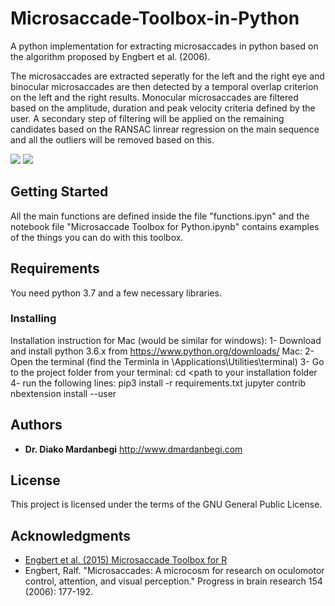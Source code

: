 # Microsaccade-Toolbox-in-Python
A python implementation for extracting microsaccades in python based on the algorithm proposed by Engbert et al. (2006). 

The microsaccades are extracted seperatly for the left and the right eye and binocular microsaccades are then detected by a temporal overlap criterion on the left and the right results. 
Monocular microsaccades are filtered based on the amplitude, duration and peak velocity criteria defined by the user.
A secondary step of filtering will be applied on the remaining candidates based on the RANSAC linrear regression on the main sequence and all the outliers will be removed based on this. 

![](https://github.com/dmardanbeigi/Microsaccade-Toolbox-in-Python/blob/master/ScreenShot.png)
![](https://github.com/dmardanbeigi/Microsaccade-Toolbox-in-Python/blob/master/MainSequence.png)


## Getting Started

All the main functions are defined inside the file "functions.ipyn" and the notebook file "Microsaccade Toolbox for Python.ipynb" contains examples of the things you can do with this toolbox. 

## Requirements

You need python 3.7 and a few necessary libraries.

### Installing
Installation instruction for Mac (would be similar for windows):
1- Download and install python 3.6.x from https://www.python.org/downloads/
Mac:
2- Open the terminal (find the Terminla in \Applications\Utilities\terminal)
3- Go to the project folder from your terminal:
cd <path to your installation folder 
4- run the following lines:
pip3 install -r requirements.txt
jupyter contrib nbextension install --user

## Authors

* **Dr. Diako Mardanbegi** <dmardanbeigi at gmail dot com>
http://www.dmardanbegi.com

## License

This project is licensed under the terms of the GNU General Public License.

## Acknowledgments
* [Engbert et al. (2015) Microsaccade Toolbox for R](http://read.psych.uni-potsdam.de/index.php?option=com_content&view=article&id=140:engbert-et-al-2015-microsaccade-toolbox-for-r&catid=26:publications&Itemid=34
)
* Engbert, Ralf. "Microsaccades: A microcosm for research on oculomotor control, attention, and visual perception." Progress in brain research 154 (2006): 177-192.
